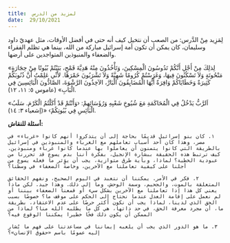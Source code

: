 ```yaml
---
title:  لمزيد من الدرس
date:  29/10/2021
---
```


لِمَزِيد مِنْ الدَّرس: من الصعب أن نتخيل كيف أنه حتى في أفضل الأوقات، مثل عهديّ داود وسليمان، كان يمكن أن تكون أمة إسرائيل مباركة من الله، بينما هي تظلم الفقراء والضعفاء والمنبوذين المتواجدين على أرضها.

«لِذلِكَ مِنْ أَجْلِ أَنَّكُمْ تَدُوسُونَ الْمِسْكِينَ، وَتَأْخُذُونَ مِنْهُ هَدِيَّةَ قَمْحٍ، بَنَيْتُمْ بُيُوتًا مِنْ حِجَارَةٍ مَنْحُوتَةٍ وَلاَ تَسْكُنُونَ فِيهَا، وَغَرَسْتُمْ كُرُومًا شَهِيَّةً وَلاَ تَشْرَبُونَ خَمْرَهَا. لأَنِّي عَلِمْتُ أَنَّ ذُنُوبَكُمْ كَثِيرَةٌ وَخَطَايَاكُمْ وَافِرَةٌ أَيُّهَا الْمُضَايِقُونَ الْبَارَّ، الآخِذُونَ الرَّشْوَةَ، الصَّادُّونَ الْبَائِسِينَ فِي الْبَابِ» (عاموس ٥: ١١، ١٢).

«اَلرَّبُّ يَدْخُلُ فِي الْمُحَاكَمَةِ مَعَ شُيُوخِ شَعْبِهِ وَرُؤَسَائِهِمْ: ‹وَأَنْتُمْ قَدْ أَكَلْتُمُ الْكَرْمَ. سَلَبُ الْبَائِسِ فِي بُيُوتِكُمْ› «(إشعياء ٣: ١٤).

**أسئلة للنقاش:**

`١. كان بنو إسرائيل قديمًا بحاجة إلى أن يتذكروا أنهم كانوا «غرباء» في مصر، وهذا كان أحد أسباب تعاملهم مع الغرباء والمنبوذين في إسرائيل بالطريقة التي كانوا يتمنون أن يعاملوا بها عندما كانوا غرباء ومنبوذين. كيف ترتبط هذه الحقيقة ببشارة الإنجيل، بفكرة أننا بدم يسوع قد تحررنا من عبودية الخطية؟ لماذا، وبأية طرق متوازية، يجب أن يؤثر ما فعله يسوع من أجلنا على كيفية تعاملنا مع الآخرين، وخاصةً الضعفاء في وسطنا؟`

`٢. فكر في الأمر. يمكننا أن نتعبد في اليوم الصحيح، ونفهم الحقائق المتعلقة بالموت، والجحيم، وسمة الوحش، وما إلى ذلك. وهذا جيد. لكن ماذا يعني كل هذا إذا تعاملنا مع الآخرين بشكل سيء أو قمعنا الضعفاء بيننا أو لم نعمل على إقامة العدل عندما نحتاج إلى الحكم على موقف ما؟ خصوصًا بسبب الحق الذي لدينا، لماذا يجب أن نكون أكثر حرصًا على عدم الاعتقاد، بطريقة ما، أن مجرد معرفة الحق، في حد ذاتها، هي كل ما يطلبه الله منا؟ لماذا من الممكن أن يكون ذلك فخًا خطيرا يمكننا الوقوع فيه؟`

`٣. ما هو الدور الذي يجب أن يلعبه إيماننا في مساعدتنا على فهم ما يُشار إليه عمومًا باسم «حقوق الإنسان»؟`
